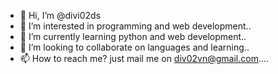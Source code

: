 - 👋 Hi, I’m @divi02ds
- 👀 I’m interested in programming and web development..
- 🌱 I’m currently learning python and web development..
- 💞️ I’m looking to collaborate on languages and learning..
- 📫 How to reach me? just mail me on div02vn@gmail.com....

<!---
divi02ds/divi02ds is a ✨ special ✨ repository because its `README.md` (this file) appears on your GitHub profile.
You can click the Preview link to take a look at your changes.
--->
